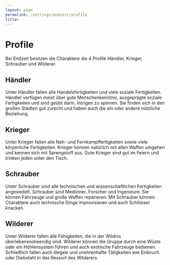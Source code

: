 ```yaml
---
layout: page
permalink: /settings/endzeit/profile
title: 
---
```


# Profile

Bei Endzeit besitzen die Charaktere die 4 Profile Händler, Krieger, Schrauber und Wilderer.

## Händler

Unter Händler fallen alle Handelsfertigkeiten und viele soziale Fertigkeiten. Händler verfügen meist über gute Menschenkenntnis, ausgeprägte soziale Fertigkeiten und sind geübt darin, Intrigen zu spinnen. Sie finden sich in den großen Städten gut zurecht und haben auch die ein oder andere nützliche Beziehung.

## Krieger

Unter Krieger fallen alle Nah- und Fernkampffertigkeiten sowie viele körperliche Fertigkeiten. Krieger können natürlich mit allen Waffen umgehen und kennen sich mit Sprengstoff aus. Gute Krieger sind gut im Feiern und trinken jeden unter den Tisch.

## Schrauber

Unter Schrauber sind alle technischen und wissenschaftlichen Fertigkeiten angesiedelt. Schrauber sind Mediziner, Forscher und Ingenieure. Sie können Fahrzeuge und große Waffen reparieren. Mit Schrauber können Charaktere auch technische Dinge improvisieren und auch Schlösser knacken.

## Wilderer

Unter Wilderer fallen alle Fähigkeiten, die in der Wildnis überlebensnotwendig sind. Wilderer können die Gruppe durch eine Wüste oder ein Höhlensystem führen und auch exotische Fahrzeuge bedienen. Schließlich fallen auch illegale und unehrenhafte Tätigkeiten wie Einbruch oder Diebstahl in das Ressort des Wilderers.

